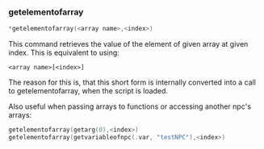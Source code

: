 ### getelementofarray
```c
*getelementofarray(<array name>,<index>)
```

This command retrieves the value of the element of given array at given index.
This is equivalent to using:

```
<array name>[<index>]
```

The reason for this is, that this short form is internally converted into a call
to getelementofarray, when the script is loaded.

Also useful when passing arrays to functions or accessing another npc's arrays:

```c
getelementofarray(getarg(0),<index>)
getelementofarray(getvariableofnpc(.var, "testNPC"),<index>)
```
